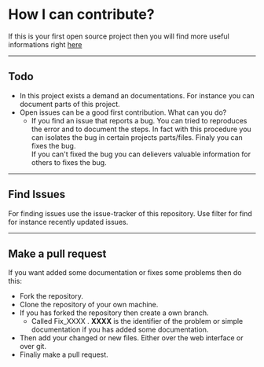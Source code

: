 # How I can contribute?

If this is your first open source project then you will find more useful informations right [here](https://github.com/collections/choosing-projects)

---

## Todo

* In this project exists a demand an documentations. For instance you can document parts of this project. 
* Open issues can be a good first contribution. What can you do?
    * If you find an issue that reports a bug. You can tried to reproduces the error and to document the steps.
      In fact with this procedure you can isolates the bug in certain projects parts/files. Finaly you can fixes the bug.  
      If you can't fixed the bug you can delievers valuable information for others to fixes the bug.

---

## Find Issues

For finding issues use the issue-tracker of this repository. Use filter for find for instance recently updated issues.  

---

## Make a pull request

If you want added some documentation or fixes some problems then do this:
  * Fork the repository.
  * Clone the repository of your own machine.
  * If you has forked the repository then create a own branch. 
    * Called Fix_XXXX . **XXXX** is the identifier of the problem or simple documentation if you has added some 
      documentation.
  * Then add your changed or new files. Either over the web interface or over git.
  * Finaliy make a pull request. 